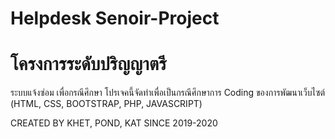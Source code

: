# Helpdesk Senoir-Project
# โครงการระดับปริญญาตรี
ระบบแจ้งซ่อม เพื่อกรณีศึกษา
โปรเจคนี้จัดทำเพื่อเป็นกรณีศึกษาการ Coding ของการพัฒนาเว็บไซต์ (HTML, CSS, BOOTSTRAP, PHP, JAVASCRIPT)

CREATED BY KHET, POND, KAT SINCE 2019-2020
